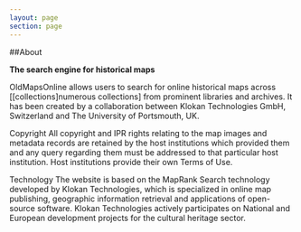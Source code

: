 ```yaml
---
layout: page
section: page
---
```


##About

**The search engine for historical maps**

OldMapsOnline allows users to search for online historical maps across [[collections]numerous collections] from prominent libraries and archives. It has been created by a collaboration between Klokan Technologies GmbH, Switzerland and The University of Portsmouth, UK.

Copyright
All copyright and IPR rights relating to the map images and metadata records are retained by the host institutions which provided them and any query regarding them must be addressed to that particular host institution. Host institutions provide their own Terms of Use. 

Technology
The website is based on the MapRank Search technology developed by Klokan Technologies, which is specialized in online map publishing, geographic information retrieval and applications of 
open-source software. Klokan Technologies actively participates on National and European development projects for the cultural heritage sector. 
